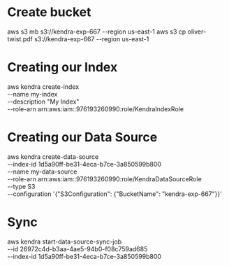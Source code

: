 # Create bucket

aws s3 mb s3://kendra-exp-667 --region us-east-1
aws s3 cp oliver-twist.pdf s3://kendra-exp-667 --region us-east-1

# Creating our Index

aws kendra create-index \
--name my-index \
--description "My Index" \
--role-arn arn:aws:iam::976193260990:role/KendraIndexRole

# Creating our Data Source 

aws kendra create-data-source \
--index-id 1d5a90ff-be31-4eca-b7ce-3a850599b800 \
--name my-data-source \
--role-arn arn:aws:iam::976193260990:role/KendraDataSourceRole \
--type S3 \
--configuration '{"S3Configuration": {"BucketName": "kendra-exp-667"}}' 

# Sync 

aws kendra start-data-source-sync-job \
--id 26972c4d-b3aa-4ae5-94b0-f08c759ad685 \
--index-id 1d5a90ff-be31-4eca-b7ce-3a850599b800

